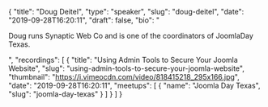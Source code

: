 {
  "title": "Doug Deitel",
  "type": "speaker",
  "slug": "doug-deitel",
  "date": "2019-09-28T16:20:11",
  "draft": false,
  "bio": "<p>Doug runs Synaptic Web Co and is one of the coordinators of JoomlaDay Texas.</p>",
  "recordings": [
    {
      "title": "Using Admin Tools to Secure Your Joomla Website",
      "slug": "using-admin-tools-to-secure-your-joomla-website",
      "thumbnail": "https://i.vimeocdn.com/video/818415218_295x166.jpg",
      "date": "2019-09-28T16:20:11",
      "meetups": [
        {
          "name": "Joomla Day Texas",
          "slug": "joomla-day-texas"
        }
      ]
    }
  ]
}